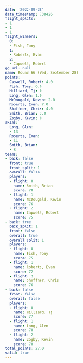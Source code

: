 ```yaml
---
date: '2022-09-28'
date_timestamp: 738426
flight_splits:
- 1
- 1
- 1
flight_winners:
  0:
  - Fish, Tony
  1:
  - Roberts, Evan
  2:
  - Capwell, Robert
gg_url: null
name: Round 66 (Wed, September 28)
points:
  Capwell, Robert: 4.0
  Fish, Tony: 6.0
  Hilliard, Tj: 0
  Long, Glen: 1.0
  McDougald, Kevin: 2.0
  Roberts, Evan: 7.0
  Shoffner, Chris: 4.0
  Smith, Brian: 3.0
  Zogby, Kevin: 0
skins:
  Long, Glen:
  - 13
  Roberts, Evan:
  - 11
  Smith, Brian:
  - 8
teams:
- back: false
  front: true
  front_split: 1
  overall: false
  players:
  - flight: 0
    name: Smith, Brian
    score: 78
  - flight: 1
    name: McDougald, Kevin
    score: 76
  - flight: 2
    name: Capwell, Robert
    score: 75
- back: true
  back_split: 1
  front: false
  overall: true
  overall_split: 1
  players:
  - flight: 0
    name: Fish, Tony
    score: 75
  - flight: 1
    name: Roberts, Evan
    score: 72
  - flight: 2
    name: Shoffner, Chris
    score: 76
- back: false
  front: false
  overall: false
  players:
  - flight: 0
    name: Hilliard, Tj
    score: 77
  - flight: 1
    name: Long, Glen
    score: 78
  - flight: 2
    name: Zogby, Kevin
    score: 78
total_points: 27.0
valid: true
---
```

